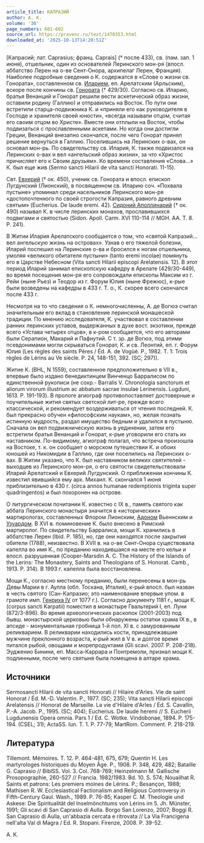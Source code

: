 ```yaml
---
article_title: КАПРАЗИЙ
author: А. К.
volume: '30'
page_numbers: 601-602
source_url: https://pravenc.ru/text/1470353.html
downloaded_at: '2025-10-13T14:20:51Z'
---
```


[Капрасий; лат. Caprasius; франц. Caprais] († после 433), св. (пам. зап. 1 июня), отшельник, один из основателей Леринского мон-ря (впосл. аббатство Лерен на о-ве Сент-Онора, архипелаг Лерен, Франция). Наиболее подробные сведения о К. содержатся в «Слове о жизни св. Гонората», составленном св. [Иларием](https://pravenc.ru/text/Иларием.html), еп. Арелатским (Арльским), вскоре после кончины св. [Гонората](https://pravenc.ru/text/Гонората.html) († 429/30). Согласно св. Иларию, братья Венанций и Гонорат решили вести аскетический образ жизни, оставили родину (Галлию) и отправились на Восток. По пути они встретили старца-подвижника К. и «приняли его как руководителя в Господе и хранителя своей юности», «всегда называли отцом, считая его своим отцом во Христе». Вместе они отплыли на Восток, чтобы подвизаться с прославленными аскетами. Но когда они достигли Греции, Венанций внезапно скончался, после чего Гонорат принял решение вернуться в Галлию. Поселившись на Леринских о-вах, он основал мон-рь. По свидетельству св. Илария, К. также подвизался на Леринских о-вах и вел «ангельский образ жизни», за что «Христос причисляет его к Своим друзьям». Ко времени составления «Слова...» К. был еще жив (Sermo sancti Hilarii de vita sancti Honorati. 11-15).

Свт. [Евхерий](https://pravenc.ru/text/Евхерий.html) († ок. 450), ученик св. Гонората и впосл. епископ Лугдунский (Лионский), в посвященном св. Иларию соч. «Похвала пустыне» упоминал среди насельников Леринского мон-ря «достопочтенного по своей строгости Капразия, равного древним святым» (Eucherius. De laude eremi. 42). [Сидоний Аполлинарий](<https://pravenc.ru/text/Сидоний Аполлинарий.html>) († ок. 490) называл К. в числе леринских монахов, прославившихся подвигами и святостью (Sidon. Apoll. Carm. XVI 110-114 // MGH. AA. T. 8. P. 241).

В Житии Илария Арелатского сообщается о том, что «святой Капразий... вел ангельскую жизнь на островах». Узнав о его тяжелой болезни, Иларий поспешил на Леринские о-ва и бросился к ногам отшельника, умоляя «великого обитателя пустыни» (tanto eremi incolae) помянуть его в Царстве Небесном (Vita sancti Hilarii episcopi Arelatensis. 12). В этот период Иларий занимал епископскую кафедру в Арелате (429/30-449), во время посещения мон-ря его сопровождали епископы Максим из г. Рейи (ныне Рьез) и Теодор из г. Форум Юлия (ныне Фрежюс), к-рые были возведены на кафедры в 433 г. Т. о., К. скорее всего скончался после 433 г.

Несмотря на то что сведения о К. немногочисленны, А. де Вогюэ считал значительным его вклад в становление леринской монашеской традиции. По мнению исследователя, К. участвовал в составлении ранних леринских уставов, выдержанных в духе вост. экзотики, прежде всего «Устава четырех отцов», в к-ром сообщается, что его авторами были Серапион, Макарий и Пафнутий. С т. зр. де Вогюэ, под этими псевдонимами могли скрываться Гонорат, К. и св. Леонтий, еп. г. Форум Юлия (Les règles des saints Pères / Éd. A. de Vogüé. P., 1982. T. 1: Trois règles de Lérins au Ve siècle. P. 24, 148-151, 392. (SC; 297)).

Житие К. (BHL, N 1559), составленное предположительно в VII в., впервые было издано бенедиктинцем Винченцо Барралисом по единственной рукописи (не сохр.- Barralis V. Chronologia sanctorum et aliorum virorum illustrium ac abbatum sacrae insulae Lerinensis. Lugduni, 1613. P. 191-193). В прологе агиограф противопоставляет достоверные и поучительные жития святых светской лит-ре, прежде всего классической, и рекомендует воздерживаться от чтения последней. К. был прекрасно обучен «философским наукам», но, желая познать истинную мудрость, раздал имущество бедным и удалился в пустыню. Сначала он вел подвижническую жизнь в уединении, затем его встретили братья Венанций и Гонорат, к-рые уговорили его стать их наставником. По-видимому, агиограф полагал, что встреча произошла на Востоке, т. к. он сообщает о морском путешествии К. и обоих юношей из Никомидии в Галлию, где они поселились на Леринских о-вах. В Житии указано, что К. был наставником великих святителей - выходцев из Леринского мон-ря, о его святости свидетельствовали Иларий Арелатский и Евхерий Лугдунский. О приближении кончины К. известил явившийся ему арх. Михаил. К. скончался 1 июня приблизительно в 430 г. (circa annos humanae redemptionis triginta super quadringentos) и был похоронен на острове.

О литургическом почитании К. известно с IX в., память святого как аббата Леринского монастыря значится в «исторических» мартирологах, составленных Флором Лионским, [Адоном](https://pravenc.ru/text/Адоном.html) Вьеннским и [Узуардом](https://pravenc.ru/text/Узуард.html). В XVI в. поминовение К. было внесено в Римский мартиролог. По свидетельству Барралиса, мощи К. хранились в аббатстве Лерен (Ibid. P. 185), но, где они находятся после закрытия обители (1788), неизвестно. В XVII в. на о-ве Сент-Онора существовала капелла во имя К., по преданию находившаяся на месте его кельи и впосл. разрушенная (Cooper-Marsdin A. C. The History of the Islands of the Lerins: The Monastery, Saints and Theologians of S. Honorat. Camb., 1913. P. 314). В 1993 г. капелла была восстановлена.

Мощи К., согласно местному преданию, были перенесены в мон-рь Девы Марии в г. Аулла (обл. Тоскана, Италия), к-рый впосл. был назван в честь святого (Сан-Капразио; это наименование впервые упом. в грамоте имп. [Генриха IV](<https://pravenc.ru/text/Генриха IV.html>) от 1077 г.). Согласно документу 1181 г., мощи К. (corpus sancti Karpatii) поместил в монастыре Гвальтерий I, еп. Луни (872/3-896). Во время археологических раскопок (2001-2003) под бывш. монастырской церковью были обнаружены остатки храма IX в., в апсиде - монументальная гробница 1-й пол. XI в. с замурованным реликварием. В реликварии находились кости, принадлежавшие мужчине преклонного возраста, к-рый жил в V в. и долгое время питался рыбой, овощами и морепродуктами (Gli scavi. 2007. P. 208-218). Эудженио Бинини, еп. Масса-Каррара и Понтремоли, признал мощи К. подлинными, после чего святыня была помещена в алтаре храма.

## Источники

Sermosancti Hilarii de vita sancti Honorati // Hilaire d'Arles. Vie de saint Honorat / Éd. M.-D. Valentin. P., 1977. (SC; 235); Vita sancti Hilarii episcopi Arelatensis // Honorat de Marseille. La vie d'Hilaire d'Arles / Éd. S. Cavallin, P.-A. Jacob. P., 1995. (SC; 404); Eucherius. De laude heremi // S. Eucherii Lugdunensis Opera omnia. Pars 1 / Ed. C. Wotke. Vindobonae, 1894. P. 175-194. (CSEL; 31); ActaSS. Iun. T. 1. P. 77-79; MartRom. Comment. P. 218-219.

## Литература

Tillemont. Mémoires. T. 12. P. 464-481, 675, 679; Quentin H. Les martyrologes historiques du Moyen Âge. P., 1908. P. 348, 429, 482; Bataille G. Caprasio // BiblSS. Vol. 3. Col. 768-769; Heinzelmann M. Gallische Prosopographie, 260-527 // Francia. 1982/1983. Bd. 10. S. 574; Nouailhat R. Saints et patrons: Les premiers moines de Lérins. P.; Besançon, 1988; Mathisen R. W. Ecclesiastical Factionalism and Religious Controversy in Fifth-Century Gaul. Wash., 1989. P. 76-85; Kasper C. M. Theologie und Askese: Die Spiritualität del Inselmönchtums von Lérins im 5. Jh. Münster, 1991; Gli scavi di San Caprasio di Aulla. Borgo San Lorenzo, 2007; Boggi R. San Caprasio di Aulla, un'abbazia cercata e ritrovata // La Via Francigena nell'alta Val di Magra / Ed. R. Stopani. Firenze, 2008. P. 39-52.

А. К.
